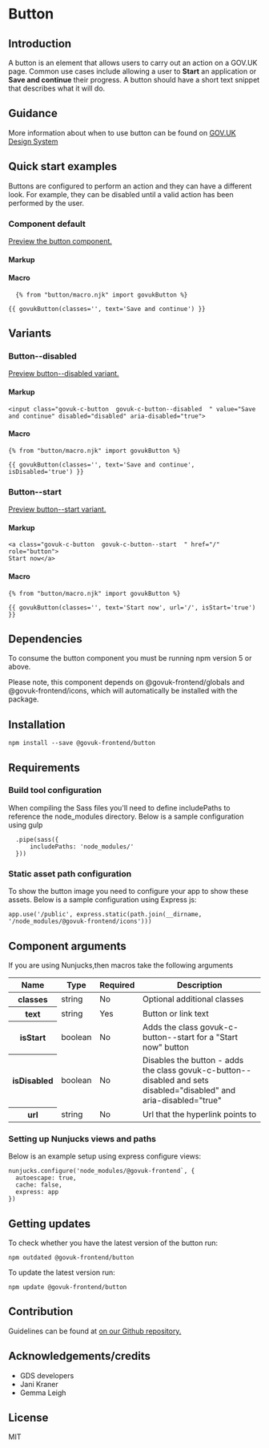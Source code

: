 # Button

## Introduction

A button is an element that allows users to carry out an action on a GOV.UK page. Common use cases include allowing a user to **Start** an application or **Save and continue** their progress. A button should have a short text snippet that describes what it will do.

## Guidance

More information about when to use button can be found on [GOV.UK Design System](http://www.linktodesignsystem.com/button "Link to read guidance on the use of button on Gov.uk Design system website")

## Quick start examples

Buttons are configured to perform an action and they can have a different look. For example, they can be disabled until a valid action has been performed by the user.

### Component default

[Preview the button component.](http://govuk-frontend-review.herokuapp.com/components/button/preview)

#### Markup

#### Macro

      {% from "button/macro.njk" import govukButton %}

    {{ govukButton(classes='', text='Save and continue') }}

## Variants

### Button--disabled

[Preview button--disabled variant.](/components/button/button--disabled/preview)

#### Markup

    <input class="govuk-c-button  govuk-c-button--disabled  " value="Save and continue" disabled="disabled" aria-disabled="true">

#### Macro

    {% from "button/macro.njk" import govukButton %}

    {{ govukButton(classes='', text='Save and continue', isDisabled='true') }}

### Button--start

[Preview button--start variant.](/components/button/button--start/preview)

#### Markup

    <a class="govuk-c-button  govuk-c-button--start  " href="/" role="button">
    Start now</a>

#### Macro

    {% from "button/macro.njk" import govukButton %}

    {{ govukButton(classes='', text='Start now', url='/', isStart='true') }}

## Dependencies

To consume the button component you must be running npm version 5 or above.

Please note, this component depends on @govuk-frontend/globals and @govuk-frontend/icons, which will automatically be installed with the package.

## Installation

    npm install --save @govuk-frontend/button

## Requirements

### Build tool configuration

When compiling the Sass files you'll need to define includePaths to reference the node_modules directory. Below is a sample configuration using gulp

      .pipe(sass({
          includePaths: 'node_modules/'
      }))

### Static asset path configuration

To show the button image you need to configure your app to show these assets. Below is a sample configuration using Express js:

    app.use('/public', express.static(path.join(__dirname, '/node_modules/@govuk-frontend/icons')))

## Component arguments

If you are using Nunjucks,then macros take the following arguments

<div>

<table class="govuk-c-table ">

<thead class="govuk-c-table__head">

<tr class="govuk-c-table__row">

<th class="govuk-c-table__header " scope="col">Name</th>

<th class="govuk-c-table__header " scope="col">Type</th>

<th class="govuk-c-table__header " scope="col">Required</th>

<th class="govuk-c-table__header " scope="col">Description</th>

</tr>

</thead>

<tbody class="govuk-c-table__body">

<tr class="govuk-c-table__row">

<th class="govuk-c-table__header" scope="row">classes</th>

<td class="govuk-c-table__cell ">string</td>

<td class="govuk-c-table__cell ">No</td>

<td class="govuk-c-table__cell ">Optional additional classes</td>

</tr>

<tr class="govuk-c-table__row">

<th class="govuk-c-table__header" scope="row">text</th>

<td class="govuk-c-table__cell ">string</td>

<td class="govuk-c-table__cell ">Yes</td>

<td class="govuk-c-table__cell ">Button or link text</td>

</tr>

<tr class="govuk-c-table__row">

<th class="govuk-c-table__header" scope="row">isStart</th>

<td class="govuk-c-table__cell ">boolean</td>

<td class="govuk-c-table__cell ">No</td>

<td class="govuk-c-table__cell ">Adds the class govuk-c-button--start for a "Start now" button</td>

</tr>

<tr class="govuk-c-table__row">

<th class="govuk-c-table__header" scope="row">isDisabled</th>

<td class="govuk-c-table__cell ">boolean</td>

<td class="govuk-c-table__cell ">No</td>

<td class="govuk-c-table__cell ">Disables the button - adds the class govuk-c-button--disabled and sets disabled="disabled" and aria-disabled="true"</td>

</tr>

<tr class="govuk-c-table__row">

<th class="govuk-c-table__header" scope="row">url</th>

<td class="govuk-c-table__cell ">string</td>

<td class="govuk-c-table__cell ">No</td>

<td class="govuk-c-table__cell ">Url that the hyperlink points to</td>

</tr>

</tbody>

</table>

</div>

### Setting up Nunjucks views and paths

Below is an example setup using express configure views:

    nunjucks.configure('node_modules/@govuk-frontend`, {
      autoescape: true,
      cache: false,
      express: app
    })

## Getting updates

To check whether you have the latest version of the button run:

    npm outdated @govuk-frontend/button

To update the latest version run:

    npm update @govuk-frontend/button

## Contribution

Guidelines can be found at [on our Github repository.](https://github.com/alphagov/govuk-frontend/blob/master/CONTRIBUTING.md "link to contributing guidelines on our github repository")

## Acknowledgements/credits

*   GDS developers
*   Jani Kraner
*   Gemma Leigh

## License

MIT